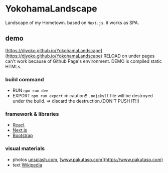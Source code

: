 # YokohamaLandscape
Landscape of my Hometown. based on `Next.js`.
it works as SPA.

## demo
[https://djyoko.github.io/YokohamaLandscape](https://djyoko.github.io/YokohamaLandscape)
RELOAD on under pages can't work because of Github Page's environment.
DEMO is compiled static HTMLs.

### build command
- RUN `npm run dev`
- EXPORT `npm run export` => caution!! `.nojekyll` file will be destroyed under the build. => discard the destruction.(DON'T PUSH IT!!) 

### framework & libraries
- [React](https://reactjs.org/)
- [Next.js](https://nextjs.org/)
- [Bootstrap](https://getbootstrap.com/)

### visual materials
- photos [unsplash.com](https://unsplash.com), [www.pakutaso.com](https://www.pakutaso.com)
- text [Wikipedia](https://en.wikipedia.org/wiki/Yokohama)